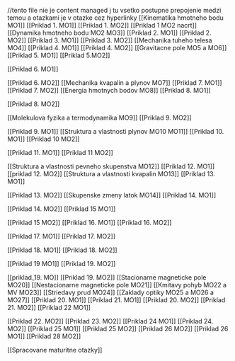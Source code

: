 //tento file nie je content managed j tu vsetko postupne prepojenie medzi temou a otazkami je v otazke cez hyperlinky
[[Kinematika hmotneho bodu MO1]]
[[Priklad 1. MO1]]
[[Priklad 1. MO2]]
[[Priklad 1 MO2 nacrt]]
[[Dynamika hmotneho bodu MO2 MO3]]
[[Priklad 2. MO1]]
[[Priklad 2. MO2]]
[[Priklad 3. MO1]]
[[Priklad 3. MO2]]
[[Mechanika tuheho telesa MO4]]
[[Priklad 4. MO1]]
[[Priklad 4. MO2]]
[[Gravitacne pole MO5 a MO6]]
[[Priklad 5. MO1]]
[[Priklad 5.MO2]]

[[Priklad 6. MO1]]

[[Priklad 6. MO2]]
[[Mechanika kvapalin a plynov MO7]]
[[Priklad 7. MO1]]
[[Priklad 7. MO2]]
[[Energia hmotnych bodov MO8]]
[[Priklad 8. MO1]]

[[Priklad 8. MO2]]

[[Molekulova fyzika a termodynamika MO9]]
[[Priklad 9. MO2]]


[[Priklad 9. MO1]]
[[Struktura a vlastnosti plynov MO10 MO11]]
[[Priklad 10. MO1]]
[[Priklad 10 MO2]]

[[Priklad 11. MO1]]
[[Priklad 11 MO2]]

[[Struktura a vlastnosti pevneho skupenstva MO12]]
[[Priklad 12. MO1]]
[[priklad 12. MO2]]
[[Struktura  a vlastnosti kvapalin MO13]]
[[Priklad 13. MO1]]

[[Priklad 13. MO2]]
[[Skupenske zmeny latok MO14]]
[[Priklad 14. MO1]]

[[Priklad 14. MO2]]
[[Priklad 15 MO1]]

[[Priklad 15 MO2]]
[[Priklad 16. MO1]]
[[Priklad 16. MO2]]

[[Priklad 17. MO1]]
[[Priklad 17. MO2]]

[[Priklad 18. MO1]]
[[Priklad 18. MO2]]

[[Priklad 19 MO1]]
[[Priklad 19. MO2]]



[[priklad_19. MO]]
[[Priklad 19. MO2]]
[[Stacionarne magneticke pole MO20]]
[[Nestacionarne magneticke pole MO21]]
[[Kmitavy pohyb MO22 a MV MO23]]
[[Striedavy prud MO24]]
[[Zaklady optiky MO25 a MO26 a MO27]]
[[Priklad 20. MO1]]
[[Priklad 21. MO1]]
[[Priklad 20. MO2]]
[[Priklad 21. MO2]]
[[Priklad 22 MO1]]

[[Priklad 22. MO2]]
[[Priklad 23. MO2]]
[[Priklad 24 MO1]]
[[Priklad 24. MO2]]
[[Priklad 25 MO1]]
[[Priklad 25 MO2]]
[[Priklad 26 MO2]]
[[Priklad 26 MO1]]
[[Priklad 28 MO2]]


[[Spracovane maturitne otazky]]
